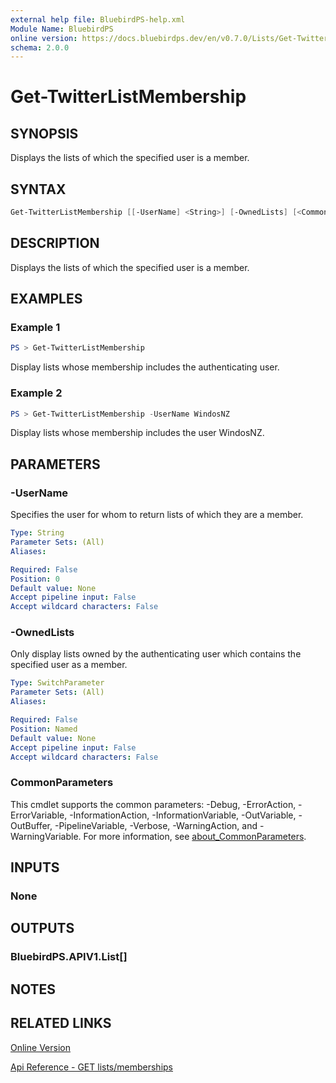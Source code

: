 ```yaml
---
external help file: BluebirdPS-help.xml
Module Name: BluebirdPS
online version: https://docs.bluebirdps.dev/en/v0.7.0/Lists/Get-TwitterListMembership
schema: 2.0.0
---
```


# Get-TwitterListMembership

## SYNOPSIS

Displays the lists of which the specified user is a member.

## SYNTAX

```powershell
Get-TwitterListMembership [[-UserName] <String>] [-OwnedLists] [<CommonParameters>]
```

## DESCRIPTION

Displays the lists of which the specified user is a member.

## EXAMPLES

### Example 1

```powershell
PS > Get-TwitterListMembership
```

Display lists whose membership includes the authenticating user.

### Example 2

```powershell
PS > Get-TwitterListMembership -UserName WindosNZ
```

Display lists whose membership includes the user WindosNZ.

## PARAMETERS

### -UserName

Specifies the user for whom to return lists of which they are a member.

```yaml
Type: String
Parameter Sets: (All)
Aliases:

Required: False
Position: 0
Default value: None
Accept pipeline input: False
Accept wildcard characters: False
```

### -OwnedLists

Only display lists owned by the authenticating user which contains the specified user as a member.

```yaml
Type: SwitchParameter
Parameter Sets: (All)
Aliases:

Required: False
Position: Named
Default value: None
Accept pipeline input: False
Accept wildcard characters: False
```

### CommonParameters

This cmdlet supports the common parameters: -Debug, -ErrorAction, -ErrorVariable, -InformationAction, -InformationVariable, -OutVariable, -OutBuffer, -PipelineVariable, -Verbose, -WarningAction, and -WarningVariable. For more information, see [about_CommonParameters](http://go.microsoft.com/fwlink/?LinkID=113216).

## INPUTS

### None

## OUTPUTS

### BluebirdPS.APIV1.List[]

## NOTES

## RELATED LINKS

[Online Version](https://docs.bluebirdps.dev/en/v0.7.0/Lists/Get-TwitterListMembership)

[Api Reference - GET lists/memberships](https://developer.twitter.com/en/docs/twitter-api/v1/accounts-and-users/create-manage-lists/api-reference/get-lists-memberships)

